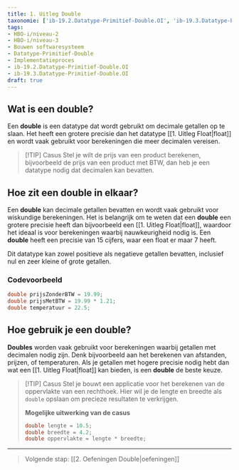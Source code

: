 ```yaml
---
title: 1. Uitleg Double
taxonomie: ['ib-19.2.Datatype-Primitief-Double.OI', 'ib-19.3.Datatype-Primitief-Double.OI']
tags:
- HBO-i/niveau-2
- HBO-i/niveau-3
- Bouwen softwaresysteem
- Datatype-Primitief-Double
- Implementatieproces
- ib-19.2.Datatype-Primitief-Double.OI
- ib-19.3.Datatype-Primitief-Double.OI
draft: true 
---
```


## Wat is een double?
Een **double** is een datatype dat wordt gebruikt om decimale getallen op te slaan. Het heeft een grotere precisie dan het datatype [[1. Uitleg Float|float]] en wordt vaak gebruikt voor berekeningen die meer decimalen vereisen.

> [!TIP] Casus
> Stel je wilt de prijs van een product berekenen, bijvoorbeeld de prijs van een product met BTW, dan heb je een datatype nodig dat decimalen kan bevatten.

## Hoe zit een double in elkaar?
Een **double** kan decimale getallen bevatten en wordt vaak gebruikt voor wiskundige berekeningen. Het is belangrijk om te weten dat een **double** een grotere precisie heeft dan bijvoorbeeld een [[1. Uitleg Float|float]], waardoor het ideaal is voor berekeningen waarbij nauwkeurigheid nodig is. Een **double** heeft een precisie van 15 cijfers, waar een float er maar 7 heeft. 

Dit datatype kan zowel positieve als negatieve getallen bevatten, inclusief nul en zeer kleine of grote getallen.

### Codevoorbeeld
```C#
double prijsZonderBTW = 19.99;
double prijsMetBTW = 19.99 * 1.21;
double temperatuur = 22.5;
```

## Hoe gebruik je een double?
**Doubles** worden vaak gebruikt voor berekeningen waarbij getallen met decimalen nodig zijn. Denk bijvoorbeeld aan het berekenen van afstanden, prijzen, of temperaturen. Als je getallen met hogere precisie nodig hebt dan wat een [[1. Uitleg Float|float]] kan bieden, is een **double** de beste keuze.

> [!TIP] Casus
> Stel je bouwt een applicatie voor het berekenen van de oppervlakte van een rechthoek. Hier wil je de lengte en breedte als `double` opslaan om precieze resultaten te verkrijgen.
> 
> **Mogelijke uitwerking van de casus**
> ```C#
> double lengte = 10.5;
> double breedte = 4.2;
> double oppervlakte = lengte * breedte;
> ```

---

> Volgende stap: [[2. Oefeningen Double|oefeningen]]